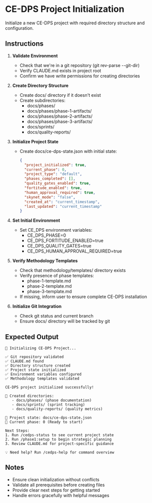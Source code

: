 # CE-DPS Project Initialization

Initialize a new CE-DPS project with required directory structure and configuration.

## Instructions

1. **Validate Environment**
   - Check that we're in a git repository (git rev-parse --git-dir)
   - Verify CLAUDE.md exists in project root
   - Confirm we have write permissions for creating directories

2. **Create Directory Structure**
   - Create docs/ directory if it doesn't exist
   - Create subdirectories:
     - docs/phases/
     - docs/phases/phase-1-artifacts/
     - docs/phases/phase-2-artifacts/  
     - docs/phases/phase-3-artifacts/
     - docs/sprints/
     - docs/quality-reports/

3. **Initialize Project State**
   - Create docs/ce-dps-state.json with initial state:
     ```json
     {
       "project_initialized": true,
       "current_phase": 0,
       "project_type": "default",
       "phases_completed": [],
       "quality_gates_enabled": true,
       "fortitude_enabled": true,
       "human_approval_required": true,
       "skynet_mode": "false",
       "created_at": "current_timestamp",
       "last_updated": "current_timestamp"
     }
     ```

4. **Set Initial Environment**
   - Set CE_DPS environment variables:
     - CE_DPS_PHASE=0
     - CE_DPS_FORTITUDE_ENABLED=true
     - CE_DPS_QUALITY_GATES=true
     - CE_DPS_HUMAN_APPROVAL_REQUIRED=true

5. **Verify Methodology Templates**
   - Check that methodology/templates/ directory exists
   - Verify presence of phase templates:
     - phase-1-template.md
     - phase-2-template.md
     - phase-3-template.md
   - If missing, inform user to ensure complete CE-DPS installation

6. **Initialize Git Integration**
   - Check git status and current branch
   - Ensure docs/ directory will be tracked by git

## Expected Output

```
🚀 Initializing CE-DPS Project...

✅ Git repository validated
✅ CLAUDE.md found  
✅ Directory structure created
✅ Project state initialized
✅ Environment variables configured
✅ Methodology templates validated

CE-DPS project initialized successfully!

📂 Created directories:
   - docs/phases/ (phase documentation)
   - docs/sprints/ (sprint tracking)
   - docs/quality-reports/ (quality metrics)

📄 Project state: docs/ce-dps-state.json
🎯 Current phase: 0 (Ready to start)

Next Steps:
1. Run /cedps-status to see current project state
2. Run /phase1:setup to begin strategic planning
3. Review CLAUDE.md for project-specific guidance

💡 Need help? Run /cedps-help for command overview
```

## Notes
- Ensure clean initialization without conflicts
- Validate all prerequisites before creating files
- Provide clear next steps for getting started
- Handle errors gracefully with helpful messages